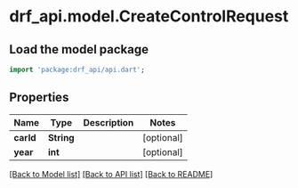 # drf_api.model.CreateControlRequest

## Load the model package
```dart
import 'package:drf_api/api.dart';
```

## Properties
Name | Type | Description | Notes
------------ | ------------- | ------------- | -------------
**carId** | **String** |  | [optional] 
**year** | **int** |  | [optional] 

[[Back to Model list]](../README.md#documentation-for-models) [[Back to API list]](../README.md#documentation-for-api-endpoints) [[Back to README]](../README.md)


